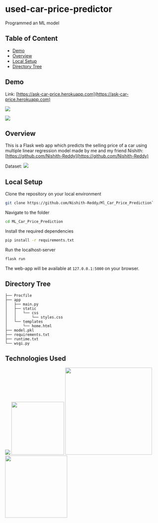 # used-car-price-predictor
Programmed an ML model
## Table of Content
  * [Demo](#demo)
  * [Overview](#overview)
  * [Local Setup](#local-setup)
  * [Directory Tree](#directory-tree)


## Demo
Link: [https://ask-car-price.herokuapp.com](https://ask-car-price.herokuapp.com)

[![](https://i.imgur.com/Dynlly3.png)](https://ask-car-price.herokuapp.com)

[![](https://i.imgur.com/GqErsg7.png)](https://ask-car-price.herokuapp.com)

## Overview
This is a Flask web app which predicts the selling price of a car using multiple linear regression model made by me and my friend Nishith: [https://github.com/Nishith-Reddy](https://github.com/Nishith-Reddy)

Dataset: [![](https://www.kaggle.com/datasets/nehalbirla/vehicle-dataset-from-cardekho)](https://www.kaggle.com/datasets/nehalbirla/vehicle-dataset-from-cardekho)

## Local Setup
Clone the repository on your local environment <br>

```bash
git clone https://github.com/Nishith-Reddy/Ml_Car_Price_Prediction`
```
Navigate to the folder <br>
```bash 
cd ML_Car_Price_Prediction
```
Install the required dependencies <br>
```bash
pip install -r requirements.txt 
```
Run the localhost-server <br>
```bash 
flask run
```
The web-app will be available at `127.0.0.1:5000` on your browser. 
## Directory Tree 
```
├── Procfile
├── app
│   ├── main.py
│   ├── static
│   │   └── css
│   │       └── styles.css
│   └── templates
│       └── home.html
├── model.pkl
├── requirements.txt
├── runtime.txt
└── wsgi.py
```
## Technologies Used
![](https://forthebadge.com/images/badges/made-with-python.svg)
[<img target="_blank" src="https://flask.palletsprojects.com/en/1.1.x/_images/flask-logo.png" width=170>](https://flask.palletsprojects.com/en/1.1.x/) [<img target="_blank" src="https://number1.co.za/wp-content/uploads/2017/10/gunicorn_logo-300x85.png" width=280>](https://gunicorn.org) [<img target="_blank" src="https://scikit-learn.org/stable/_static/scikit-learn-logo-small.png" width=200>](https://scikit-learn.org/stable/) 
